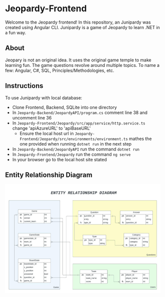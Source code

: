 # Jeopardy-Frontend

Welcome to the Jeopardy frontend! In this repository, an Junipardy was created using Angular CLI. Junipardy is a game of Jeopardy to learn .NET in a fun way.

## About

Jeopary is not an original idea. It uses the original game temple to make learning fun. The game questions revolve around multiple topics. To name a few: Angular, C#, SQL, Principles/Methodologies, etc.

## Instructions

To use Junipardy with local database:

* Clone Frontend, Backend, SQLite into one directory
* In `Jeopardy-Backend/JeopardyAPI/program.cs` comment line 38 and uncomment line 36
* In `Jeopardy-Frontend/Jeopardy/src/app/service/http.service.ts` change 'apiAzureURL' to 'apiBaseURL'
  * Ensure the local host url in `Jeopardy-Frontend/Jeopardy/src/environments/environment.ts` mathes the one provided when running `dotnet run` in the next step
* In `Jeopardy-Backend/JeopardyAPI` run the command `dotnet run`
* In `Jeopardy-Frontend/Jeopardy` run the command `ng serve`
* In your browser go to the local host site stated

## Entity Relationship Diagram

![Entity Relationship Diagram](https://github.com/jxm8022/Jeopardy-Backend/blob/main/Jeopardy_ERD.jpeg?raw=true)

